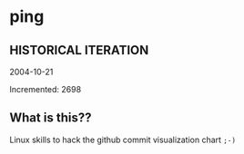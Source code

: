 # ping

## HISTORICAL ITERATION
2004-10-21

Incremented: 2698

## What is this?? 
Linux skills to hack the github commit visualization chart `;-)`
